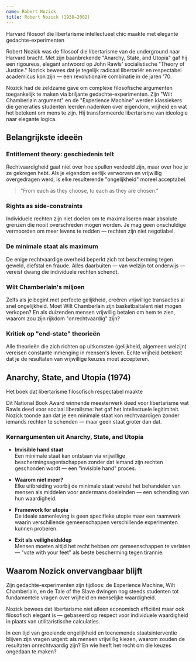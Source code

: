 ```yaml
---
name: Robert Nozick
title: Robert Nozick (1938–2002)
---
```


Harvard filosoof die libertarisme intellectueel chic maakte met elegante gedachte-experimenten

Robert Nozick was de filosoof die libertarisme van de underground naar Harvard bracht. Met zijn baanbrekende "Anarchy, State, and Utopia" gaf hij een rigoureus, elegant antwoord op John Rawls' socialistische "Theory of Justice." Nozick bewees dat je tegelijk radicaal libertariër en respectabel academicus kon zijn — een revolutionaire combinatie in de jaren '70.

Nozick had de zeldzame gave om complexe filosofische argumenten toegankelijk te maken via briljante gedachte-experimenten. Zijn "Wilt Chamberlain argument" en de "Experience Machine" werden klassiekers die generaties studenten leerden nadenken over eigendom, vrijheid en wat het betekent om mens te zijn. Hij transformeerde libertarisme van ideologie naar elegante logica.

## Belangrijkste ideeën

### Entitlement theory: geschiedenis telt
Rechtvaardigheid gaat niet over hoe spullen verdeeld zijn, maar over hoe je ze gekregen hebt. Als je eigendom eerlijk verworven en vrijwillig overgedragen werd, is elke resulterende "ongelijkheid" moreel acceptabel.

> "From each as they choose, to each as they are chosen."

### Rights as side-constraints  
Individuele rechten zijn niet doelen om te maximaliseren maar absolute grenzen die nooit overschreden mogen worden. Je mag geen onschuldige vermoorden om meer levens te redden — rechten zijn niet negotiabel.

### De minimale staat als maximum
De enige rechtvaardige overheid beperkt zich tot bescherming tegen geweld, diefstal en fraude. Alles daarbuiten — van welzijn tot onderwijs — vereist dwang die individuele rechten schendt.

### Wilt Chamberlain's miljoen
Zelfs als je begint met perfecte gelijkheid, creëren vrijwillige transacties al snel ongelijkheid. Moet Wilt Chamberlain zijn basketbaltalent niet mogen verkopen? En als duizenden mensen vrijwillig betalen om hem te zien, waarom zou zijn rijkdom "onrechtvaardig" zijn?

### Kritiek op "end-state" theorieën
Alle theorieën die zich richten op uitkomsten (gelijkheid, algemeen welzijn) vereisen constante inmenging in mensen's leven. Echte vrijheid betekent dat je de resultaten van vrijwillige keuzes moet accepteren.

## Anarchy, State, and Utopia (1974)
Het boek dat libertarisme filosofisch respectabel maakte

Dit National Book Award winnende meesterwerk deed voor libertarisme wat Rawls deed voor sociaal liberalisme: het gaf het intellectuele legitimiteit. Nozick toonde aan dat je een minimale staat kon rechtvaardigen zonder iemands rechten te schenden — maar geen staat groter dan dat.

### Kernargumenten uit Anarchy, State, and Utopia

- **Invisible hand staat**  
  Een minimale staat kan ontstaan via vrijwillige beschermingsagentschappen zonder dat iemand zijn rechten geschonden wordt — een "invisible hand" proces.

- **Waarom niet meer?**  
  Elke uitbreiding voorbij de minimale staat vereist het behandelen van mensen als middelen voor andermans doeleinden — een schending van hun waardigheid.

- **Framework for utopia**  
  De ideale samenleving is geen specifieke utopie maar een raamwerk waarin verschillende gemeenschappen verschillende experimenten kunnen proberen.

- **Exit als veiligheidsklep**  
  Mensen moeten altijd het recht hebben om gemeenschappen te verlaten — "vote with your feet" als beste bescherming tegen tirannie.

## Waarom Nozick onvervangbaar blijft

Zijn gedachte-experimenten zijn tijdloos: de Experience Machine, Wilt Chamberlain, en de Tale of the Slave dwingen nog steeds studenten tot fundamentele vragen over vrijheid en menselijke waardigheid.

Nozick bewees dat libertarisme niet alleen economisch efficiënt maar ook filosofisch elegant is — gebaseerd op respect voor individuele waardigheid in plaats van utilitaristische calculaties.

In een tijd van groeiende ongelijkheid en toenemende staatsinterventie blijven zijn vragen urgent: als mensen vrijwillig kiezen, waarom zouden de resultaten onrechtvaardig zijn? En wie heeft het recht om die keuzes ongedaan te maken? 